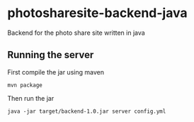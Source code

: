 # photosharesite-backend-java
Backend for the photo share site written in java

## Running the server
First compile the jar using maven
```
mvn package
```

Then run the jar
```
java -jar target/backend-1.0.jar server config.yml
```